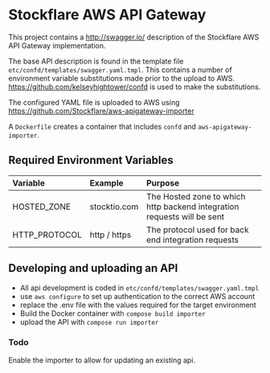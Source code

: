 # Stockflare AWS API Gateway

This project contains a http://swagger.io/ description of the Stockflare AWS API Gateway implementation.

The base API description is found in the template file `etc/confd/templates/swagger.yaml.tmpl`.  This contains a number of environment variable substitutions made prior to the upload to AWS.  https://github.com/kelseyhightower/confd is used to make the substitutions.

The configured YAML file is uploaded to AWS using https://github.com/Stockflare/aws-apigateway-importer

A `Dockerfile` creates a container that includes `confd` and `aws-apigateway-importer`.

## Required Environment Variables
| Variable      | Example      | Purpose                                                                 |
|:--------------|:-------------|:------------------------------------------------------------------------|
| HOSTED_ZONE   | stocktio.com | The Hosted zone to which http backend integration requests will be sent |
| HTTP_PROTOCOL | http / https | The protocol used for back end integration requests                     |

## Developing and uploading an API
* All api development is coded in `etc/confd/templates/swagger.yaml.tmpl`
* use `aws configure` to set up authentication to the correct AWS account
* replace the .env file with the values required for the target environment
* Build the Docker container with `compose build importer`
* upload the API with `compose run importer`

### Todo
Enable the importer to allow for updating an existing api.
